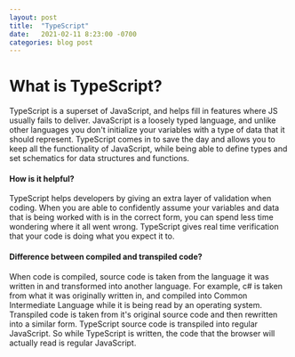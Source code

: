 ```yaml
---
layout: post
title:  "TypeScript"
date:   2021-02-11 8:23:00 -0700
categories: blog post
---
```

# What is TypeScript?
TypeScript is a superset of JavaScript, and helps fill in features where JS usually fails to deliver. JavaScript is a loosely typed language, and unlike other languages you don't initialize your variables with a type of data that it should represent. TypeScript comes in to save the day and allows you to keep all the functionality of JavaScript, while being able to define types and set schematics for data structures and functions.

#### How is it helpful?
TypeScript helps developers by giving an extra layer of validation when coding. When you are able to confidently assume your variables and data that is being worked with is in the correct form, you can spend less time wondering where it all went wrong. TypeScript gives real time verification that your code is doing what you expect it to. 

#### Difference between compiled and transpiled code?
When code is compiled, source code is taken from the language it was written in and transformed into another language. For example, c# is taken from what it was originally written in, and compiled into Common Intermediate Language while it is being read by an operating system. Transpiled code is taken from it's original source code and then rewritten into a similar form. TypeScript source code is transpiled into regular JavaScript. So while TypeScript is written, the code that the browser will actually read is regular JavaScript.